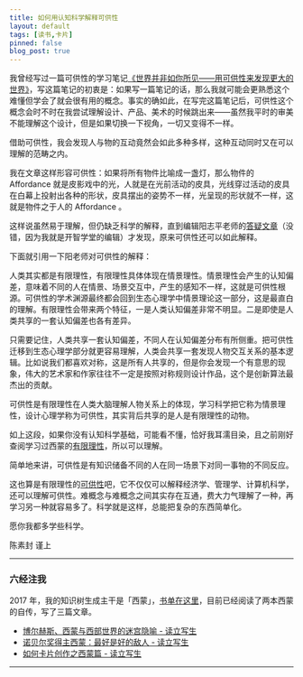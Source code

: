 ```yaml
---
title: 如何用认知科学解释可供性
layout: default
tags: [读书,卡片]
pinned: false
blog_post: true
---
```





我曾经写过一篇可供性的学习笔记[《世界并非如你所见——用可供性来发现更大的世界》](http://www.jianshu.com/p/6f1404e0240d)，写这篇笔记的初衷是：如果写一篇笔记的话，那么我就可能会更熟悉这个难懂但学会了就会很有用的概念。事实的确如此，在写完这篇笔记后，可供性这个概念会时不时在我尝试理解设计、产品、美术的时候跳出来——虽然我平时的审美不能理解这个设计，但是如果切换一下视角，一切又变得不一样。

借助可供性，我会发现人与物的互动竟然会如此多种多样，这种互动同时又在可以理解的范畴之内。

我在文章这样形容可供性：如果将所有物件比喻成一盏灯，那么物件的 Affordance 就是皮影戏中的光，人就是在光前活动的皮具，光线穿过活动的皮具在白幕上投射出各种的形状，皮具摆出的姿势不一样，光呈现的形状就不一样，这就是物件之于人的 Affordance 。

这样说虽然易于理解，但仍缺乏科学的解释，直到编辑阳志平老师的[答疑文章](http://mp.weixin.qq.com/s?__biz=MzA4ODM4ODQ3MQ==&mid=2651930180&idx=1&sn=25108053826d4faad3bb337ae8510bde&chksm=8bcf785cbcb8f14a5128286908ce081dc8d395b80021734048aa511f9a1ef7b06ca01376916a#rd)（没错，因为我就是开智学堂的编辑）才发现，原来可供性还可以如此解释。

下面就引用一下阳老师对可供性的解释：

人类其实都是有限理性，有限理性具体体现在情景理性。情景理性会产生的认知偏差，意味着不同的人在情景、场景交互中，产生的感知不一样，这就是可供性根源。可供性的学术渊源最终都会回到生态心理学中情景理论这一部分，这是最直白的理解。有限理性会带来两个特征，一是人类认知偏差非常不明显。二是即使是人类共享的一套认知偏差也各有差异。

只需要记住，人类共享一套认知偏差，不同人在认知偏差分布有所侧重。把可供性迁移到生态心理学部分就更容易理解，人类会共享一套发现人物交互关系的基本逻辑。比如说我们都喜欢对称，这是所有人共享的，但是你会发现一个有意思的现象，伟大的艺术家和作家往往不一定是按照对称规则设计作品，这个是创新算法最杰出的贡献。

可供性是有限理性在人类大脑理解人物关系上的体现，学习科学把它称为情景理性，设计心理学称为可供性，其实背后共享的是人是有限理性的动物。

如上这段，如果你没有认知科学基础，可能看不懂，恰好我耳濡目染，且之前刚好查阅学习过西蒙的[有限理性](http://www.mesule.com/2016/06/BoundedRationality)，所以可以理解。

简单地来讲，可供性是有知识储备不同的人在同一场景下对同一事物的不同反应。

这也算是有限理性的[可供性](http://www.mesule.com/2016/06/SimonLearn)吧，它不仅仅可以解释经济学、管理学、计算机科学，还可以理解可供性。难概念与难概念之间其实存在互通，费大力气理解了一种，再学习另一种就容易多了。科学就是这样，总能把复杂的东西简单化。

愿你我都多学些科学。

陈素封 谨上

----

### 六经注我

2017 年，我的知识树生成主干是「西蒙」，[书单在这里](https://www.douban.com/doulist/45535686/)，目前已经阅读了两本西蒙的自传，写了三篇文章。

* [博尔赫斯、西蒙与西部世界的迷宫隐喻 - 读立写生](http://www.cnfeat.com/blog/2016/12/05/SimonWestworldMaze/)
* [诺贝尔奖得主西蒙：最好是好的敌人 - 读立写生](http://www.cnfeat.com/blog/2016/12/13/BestVSGood/)
* [如何卡片创作之西蒙篇 - 读立写生](http://www.cnfeat.com/blog/2016/12/21/CardWriteSimon/)

----
